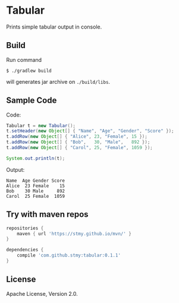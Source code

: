 # Tabular

Prints simple tabular output in console.

## Build

Run command

```
$ ./gradlew build
```

will generates jar archive on `./build/libs`.

## Sample Code

Code:
```java
Tabular t = new Tabular();
t.setHeader(new Object[] { "Name", "Age", "Gender", "Score" });
t.addRow(new Object[] { "Alice", 23, "Female", 15 });
t.addRow(new Object[] { "Bob",   30, "Male",   892 });
t.addRow(new Object[] { "Carol", 25, "Female", 1059 });

System.out.println(t);
```

Output:
```
Name  Age Gender Score
Alice  23 Female    15
Bob    30 Male     892
Carol  25 Female  1059
```

## Try with maven repos

```groovy
repositories {
    maven { url 'https://stmy.github.io/mvn/' }
}

dependencies {
    compile 'com.github.stmy:tabular:0.1.1'
}
```

## License

Apache License, Version 2.0.